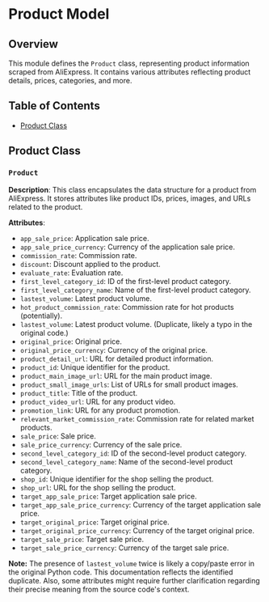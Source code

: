 # Product Model

## Overview

This module defines the `Product` class, representing product information scraped from AliExpress.  It contains various attributes reflecting product details, prices, categories, and more.


## Table of Contents

* [Product Class](#product-class)


## Product Class

### `Product`

**Description**: This class encapsulates the data structure for a product from AliExpress.  It stores attributes like product IDs, prices, images, and URLs related to the product.

**Attributes**:

* `app_sale_price`: Application sale price.
* `app_sale_price_currency`: Currency of the application sale price.
* `commission_rate`: Commission rate.
* `discount`: Discount applied to the product.
* `evaluate_rate`: Evaluation rate.
* `first_level_category_id`: ID of the first-level product category.
* `first_level_category_name`: Name of the first-level product category.
* `lastest_volume`: Latest product volume.
* `hot_product_commission_rate`: Commission rate for hot products (potentially).
* `lastest_volume`: Latest product volume. (Duplicate, likely a typo in the original code.)
* `original_price`: Original price.
* `original_price_currency`: Currency of the original price.
* `product_detail_url`: URL for detailed product information.
* `product_id`: Unique identifier for the product.
* `product_main_image_url`: URL for the main product image.
* `product_small_image_urls`: List of URLs for small product images.
* `product_title`: Title of the product.
* `product_video_url`: URL for any product video.
* `promotion_link`: URL for any product promotion.
* `relevant_market_commission_rate`: Commission rate for related market products.
* `sale_price`: Sale price.
* `sale_price_currency`: Currency of the sale price.
* `second_level_category_id`: ID of the second-level product category.
* `second_level_category_name`: Name of the second-level product category.
* `shop_id`: Unique identifier for the shop selling the product.
* `shop_url`: URL for the shop selling the product.
* `target_app_sale_price`: Target application sale price.
* `target_app_sale_price_currency`: Currency of the target application sale price.
* `target_original_price`: Target original price.
* `target_original_price_currency`: Currency of the target original price.
* `target_sale_price`: Target sale price.
* `target_sale_price_currency`: Currency of the target sale price.


**Note:**  The presence of `lastest_volume` twice is likely a copy/paste error in the original Python code. This documentation reflects the identified duplicate.  Also, some attributes might require further clarification regarding their precise meaning from the source code's context.